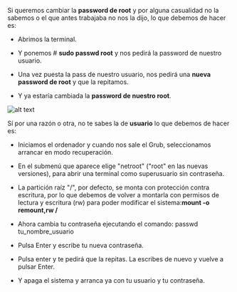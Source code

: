Si queremos cambiar la **password de root** y por alguna casualidad no la sabemos o el que antes trabajaba no nos la dijo, lo que debemos de hacer es:

- Abrimos la terminal.

- Y ponemos # **sudo passwd root** y nos pedirá la password de nuestro usuario.

- Una vez puesta la pass de nuestro usuario, nos pedirá una **nueva password de root** y que la repitamos.

- Y ya estaría cambiada la **password de nuestro root**.

![alt text](https://user-images.githubusercontent.com/43348980/47658721-bf3e3280-db93-11e8-8d2c-5a86ef26b559.PNG)


Sí por una razón o otra, no te sabes la de **usuario** lo que debemos de hacer es:

 - Iniciamos el ordenador y cuando nos sale el Grub, seleccionamos arrancar en modo recuperación.
 
 - En el submenú que aparece elige "netroot" ("root" en las nuevas versiones), para abrir una terminal como superusuario sin contraseña.
 
 - La partición raíz "/", por defecto, se monta con protección contra escritura, por lo que debemos de volver a montarla con permisos de   lectura y escritura (rw) para poder modificar el sistema:**mount -o remount,rw /**
 
 - Ahora cambia tu contraseña ejecutando el comando: passwd tu_nombre_usuario

 - Pulsa Enter y escribe tu nueva contraseña.
 
 - Pulsa enter y te pedirá que la repitas. La escribes de nuevo y vuelve a pulsar Enter.
 
 - Y apaga el sistema y arranca ya con tu usuario y tu contraseña.
